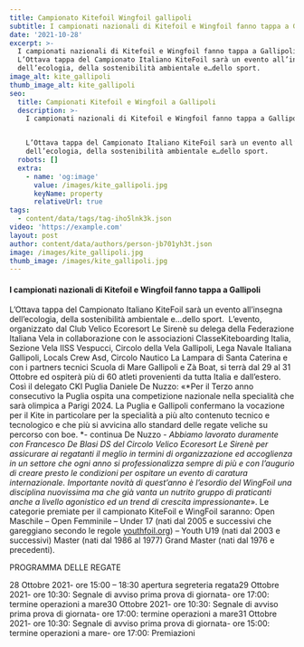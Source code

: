 ```yaml
---
title: Campionato Kitefoil Wingfoil gallipoli
subtitle: I campionati nazionali di Kitefoil e Wingfoil fanno tappa a Gallipoli
date: '2021-10-28'
excerpt: >-
  I campionati nazionali di Kitefoil e Wingfoil fanno tappa a Gallipoli. 
  L’Ottava tappa del Campionato Italiano KiteFoil sarà un evento all’insegna
  dell’ecologia, della sostenibilità ambientale e…dello sport. 
image_alt: kite_gallipoli
thumb_image_alt: kite_gallipoli
seo:
  title: Campionati Kitefoil e Wingfoil a Gallipoli
  description: >-
    I campionati nazionali di Kitefoil e Wingfoil fanno tappa a Gallipoli


    L’Ottava tappa del Campionato Italiano KiteFoil sarà un evento all’insegna
    dell’ecologia, della sostenibilità ambientale e…dello sport. 
  robots: []
  extra:
    - name: 'og:image'
      value: /images/kite_gallipoli.jpg
      keyName: property
      relativeUrl: true
tags:
  - content/data/tags/tag-iho5lnk3k.json
video: 'https://example.com'
layout: post
author: content/data/authors/person-jb701yh3t.json
image: /images/kite_gallipoli.jpg
thumb_image: /images/kite_gallipoli.jpg
---
```

#### I campionati nazionali di Kitefoil e Wingfoil fanno tappa a Gallipoli


L’Ottava tappa del Campionato Italiano KiteFoil sarà un evento all’insegna dell’ecologia, della sostenibilità ambientale e…dello sport. 
L’evento, organizzato dal Club Velico Ecoresort Le Sirenè su delega della Federazione Italiana Vela in collaborazione con le associazioni ClasseKiteboarding Italia, Sezione Vela IISS Vespucci, Circolo della Vela Gallipoli, Lega Navale Italiana Gallipoli, Locals Crew Asd, Circolo Nautico La Lampara di Santa Caterina e con i partners tecnici Scuola di Mare Gallipoli e Zà Boat, si terrà dal 29 al 31 Ottobre ed ospiterà più di 60 atleti provenienti da tutta Italia e dall’estero.
Così il delegato CKI Puglia Daniele De Nuzzo: «*Per il Terzo anno consecutivo la Puglia ospita una competizione nazionale nella specialità che sarà olimpica a Parigi 2024. La Puglia e Gallipoli confermano la vocazione per il Kite in particolare per la specialità a più alto contenuto tecnico e tecnologico e che più si avvicina allo standard delle regate veliche su percorso con boe. *- continua De Nuzzo - *Abbiamo lavorato duramente con Francesco De Blasi DS del Circolo Velico Ecoresort Le Sirenè per assicurare ai regatanti il meglio in termini di organizzazione ed accoglienza in un settore che ogni anno si professionalizza sempre di più e con l’augurio di creare presto le condizioni per ospitare un evento di caratura internazionale. Importante novità di quest’anno è l’esordio del WingFoil una disciplina nuovissima ma che già vanta un nutrito gruppo di praticanti anche a livello agonistico ed un trend di crescita impressionante*».
Le categorie premiate per il campionato KiteFoil e WingFoil saranno: Open Maschile – Open Femminile – Under 17 (nati dal 2005 e successivi che gareggiano secondo le regole [youthfoil.org](http://youthfoil.org/)) – Youth U19 (nati dal 2003 e successivi) Master (nati dal 1986 al 1977) Grand Master (nati dal 1976 e precedenti). 


PROGRAMMA DELLE REGATE


28 Ottobre 2021- ore 15:00 – 18:30 apertura segreteria regata29 Ottobre 2021- ore 10:30: Segnale di avviso prima prova di giornata- ore 17:00: termine operazioni a mare30 Ottobre 2021- ore 10:30: Segnale di avviso prima prova di giornata- ore 17:00: termine operazioni a mare31 Ottobre 2021- ore 10:30: Segnale di avviso prima prova di giornata- ore 15:00: termine operazioni a mare- ore 17:00: Premiazioni
